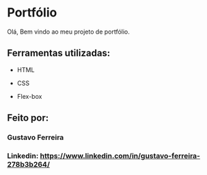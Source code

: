 # Portfólio

Olá, Bem vindo ao meu projeto de portfólio.

## Ferramentas utilizadas:

* HTML

* CSS

* Flex-box

## Feito por:

### Gustavo Ferreira

### Linkedin: https://www.linkedin.com/in/gustavo-ferreira-278b3b264/
